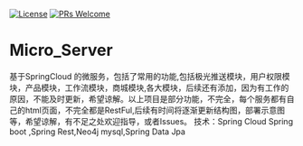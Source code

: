 [![License](https://img.shields.io/github/license/mashape/apistatus.svg)](LICENSE)
[![PRs Welcome](https://img.shields.io/badge/PRs-welcome-brightgreen.svg)](https://github.com/Blucezhang)

# Micro_Server
基于SpringCloud 的微服务，包括了常用的功能,包括极光推送模块，用户权限模块，产品模块，工作流模块，商城模块,各大模块，后续还有添加，因为有工作的原因，不能及时更新，希望谅解。以上项目是部分功能，不完全，每个服务都有自己的html页面，不完全都是RestFul,后续有时间将逐渐更新结构图，部署示意图等，希望谅解，有不足之处欢迎指导，或者Issues。
技术：Spring Cloud Spring boot ,Spring Rest,Neo4j mysql,Spring Data Jpa
